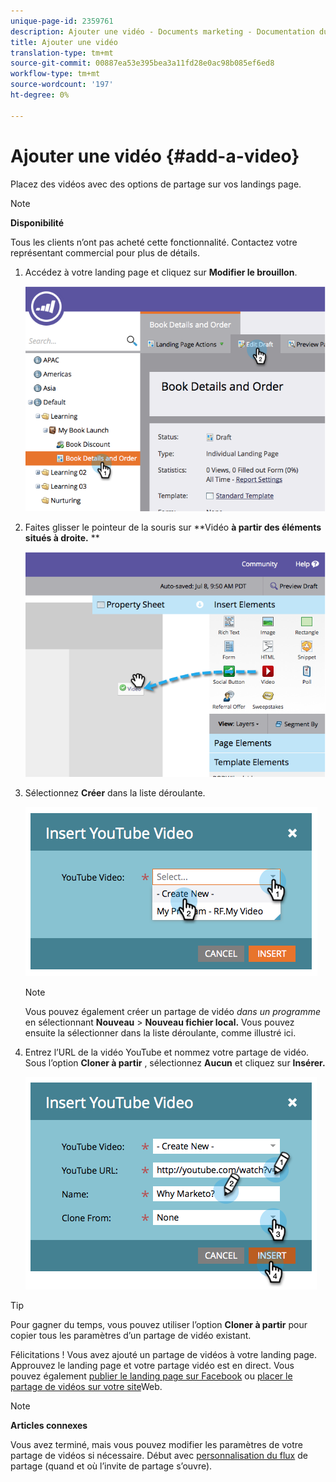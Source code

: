 ```yaml
---
unique-page-id: 2359761
description: Ajouter une vidéo - Documents marketing - Documentation du produit
title: Ajouter une vidéo
translation-type: tm+mt
source-git-commit: 00887ea53e395bea3a11fd28e0ac98b085ef6ed8
workflow-type: tm+mt
source-wordcount: '197'
ht-degree: 0%

---
```



# Ajouter une vidéo {#add-a-video}

Placez des vidéos avec des options de partage sur vos landings page.

>[!NOTE]
>
>**Disponibilité**
>
>Tous les clients n’ont pas acheté cette fonctionnalité. Contactez votre représentant commercial pour plus de détails.

1. Accédez à votre landing page et cliquez sur **Modifier le brouillon**.

   ![](assets/image2014-9-23-16-3a49-3a49.png)

1. Faites glisser le pointeur de la souris sur **Vidéo **à partir des éléments situés à droite.** **

   ![](assets/image2014-9-23-16-3a51-3a0.png)

1. Sélectionnez **Créer** dans la liste déroulante.

   ![](assets/image2014-9-23-16-3a51-3a11.png)

   >[!NOTE]
   >
   >Vous pouvez également créer un partage de vidéo *dans un programme* en sélectionnant **Nouveau** > **Nouveau fichier local.** Vous pouvez ensuite la sélectionner dans la liste déroulante, comme illustré ici.

1. Entrez l’URL de la vidéo YouTube et nommez votre partage de vidéo. Sous l’option **Cloner à partir** , sélectionnez **Aucun** et cliquez sur **Insérer.**

   ![](assets/image2014-9-23-16-3a51-3a32.png)

>[!TIP]
>
>Pour gagner du temps, vous pouvez utiliser l’option **Cloner à partir** pour copier tous les paramètres d’un partage de vidéo existant.

Félicitations ! Vous avez ajouté un partage de vidéos à votre landing page. Approuvez le landing page et votre partage vidéo est en direct. Vous pouvez également [publier le landing page sur Facebook](../../../../product-docs/demand-generation/facebook/publish-landing-pages-to-facebook.md) ou [placer le partage de vidéos sur votre site](../../../../product-docs/demand-generation/social/configuring-social-actions/customize-video-share-flow.md)Web.

>[!NOTE]
>
>**Articles connexes**
>
>Vous avez terminé, mais vous pouvez modifier les paramètres de votre partage de vidéos si nécessaire. Début avec [personnalisation du flux](../../../../product-docs/demand-generation/social/configuring-social-actions/customize-video-share-flow.md) de partage (quand et où l’invite de partage s’ouvre).

